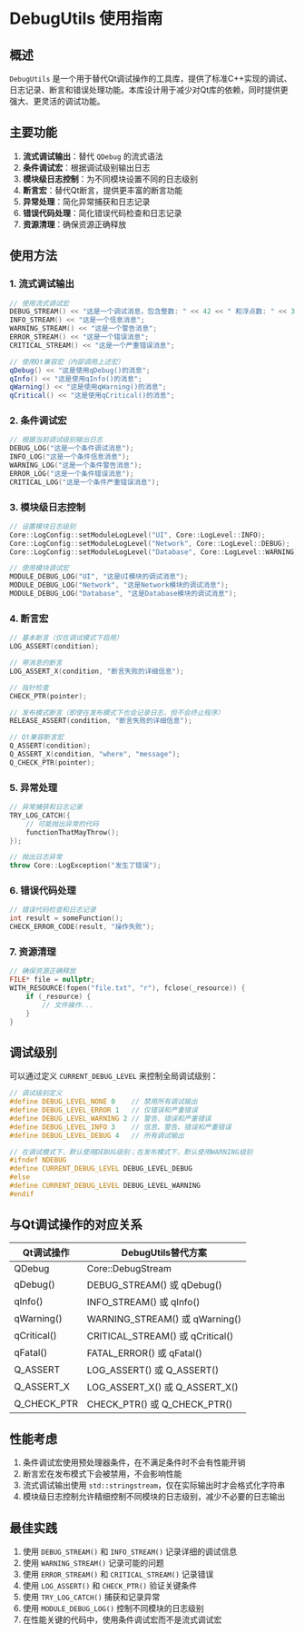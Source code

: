 # DebugUtils 使用指南

## 概述

`DebugUtils` 是一个用于替代Qt调试操作的工具库，提供了标准C++实现的调试、日志记录、断言和错误处理功能。本库设计用于减少对Qt库的依赖，同时提供更强大、更灵活的调试功能。

## 主要功能

1. **流式调试输出**：替代 `QDebug` 的流式语法
2. **条件调试宏**：根据调试级别输出日志
3. **模块级日志控制**：为不同模块设置不同的日志级别
4. **断言宏**：替代Qt断言，提供更丰富的断言功能
5. **异常处理**：简化异常捕获和日志记录
6. **错误代码处理**：简化错误代码检查和日志记录
7. **资源清理**：确保资源正确释放

## 使用方法

### 1. 流式调试输出

```cpp
// 使用流式调试宏
DEBUG_STREAM() << "这是一个调试消息，包含整数: " << 42 << " 和浮点数: " << 3.14;
INFO_STREAM() << "这是一个信息消息";
WARNING_STREAM() << "这是一个警告消息";
ERROR_STREAM() << "这是一个错误消息";
CRITICAL_STREAM() << "这是一个严重错误消息";

// 使用Qt兼容宏（内部调用上述宏）
qDebug() << "这是使用qDebug()的消息";
qInfo() << "这是使用qInfo()的消息";
qWarning() << "这是使用qWarning()的消息";
qCritical() << "这是使用qCritical()的消息";
```

### 2. 条件调试宏

```cpp
// 根据当前调试级别输出日志
DEBUG_LOG("这是一个条件调试消息");
INFO_LOG("这是一个条件信息消息");
WARNING_LOG("这是一个条件警告消息");
ERROR_LOG("这是一个条件错误消息");
CRITICAL_LOG("这是一个条件严重错误消息");
```

### 3. 模块级日志控制

```cpp
// 设置模块日志级别
Core::LogConfig::setModuleLogLevel("UI", Core::LogLevel::INFO);
Core::LogConfig::setModuleLogLevel("Network", Core::LogLevel::DEBUG);
Core::LogConfig::setModuleLogLevel("Database", Core::LogLevel::WARNING);

// 使用模块调试宏
MODULE_DEBUG_LOG("UI", "这是UI模块的调试消息");
MODULE_DEBUG_LOG("Network", "这是Network模块的调试消息");
MODULE_DEBUG_LOG("Database", "这是Database模块的调试消息");
```

### 4. 断言宏

```cpp
// 基本断言（仅在调试模式下启用）
LOG_ASSERT(condition);

// 带消息的断言
LOG_ASSERT_X(condition, "断言失败的详细信息");

// 指针检查
CHECK_PTR(pointer);

// 发布模式断言（即使在发布模式下也会记录日志，但不会终止程序）
RELEASE_ASSERT(condition, "断言失败的详细信息");

// Qt兼容断言宏
Q_ASSERT(condition);
Q_ASSERT_X(condition, "where", "message");
Q_CHECK_PTR(pointer);
```

### 5. 异常处理

```cpp
// 异常捕获和日志记录
TRY_LOG_CATCH({
    // 可能抛出异常的代码
    functionThatMayThrow();
});

// 抛出日志异常
throw Core::LogException("发生了错误");
```

### 6. 错误代码处理

```cpp
// 错误代码检查和日志记录
int result = someFunction();
CHECK_ERROR_CODE(result, "操作失败");
```

### 7. 资源清理

```cpp
// 确保资源正确释放
FILE* file = nullptr;
WITH_RESOURCE(fopen("file.txt", "r"), fclose(_resource)) {
    if (_resource) {
        // 文件操作...
    }
}
```

## 调试级别

可以通过定义 `CURRENT_DEBUG_LEVEL` 来控制全局调试级别：

```cpp
// 调试级别定义
#define DEBUG_LEVEL_NONE 0    // 禁用所有调试输出
#define DEBUG_LEVEL_ERROR 1   // 仅错误和严重错误
#define DEBUG_LEVEL_WARNING 2 // 警告、错误和严重错误
#define DEBUG_LEVEL_INFO 3    // 信息、警告、错误和严重错误
#define DEBUG_LEVEL_DEBUG 4   // 所有调试输出

// 在调试模式下，默认使用DEBUG级别；在发布模式下，默认使用WARNING级别
#ifndef NDEBUG
#define CURRENT_DEBUG_LEVEL DEBUG_LEVEL_DEBUG
#else
#define CURRENT_DEBUG_LEVEL DEBUG_LEVEL_WARNING
#endif
```

## 与Qt调试操作的对应关系

| Qt调试操作 | DebugUtils替代方案 |
|------------|-------------------|
| QDebug     | Core::DebugStream |
| qDebug()   | DEBUG_STREAM() 或 qDebug() |
| qInfo()    | INFO_STREAM() 或 qInfo() |
| qWarning() | WARNING_STREAM() 或 qWarning() |
| qCritical()| CRITICAL_STREAM() 或 qCritical() |
| qFatal()   | FATAL_ERROR() 或 qFatal() |
| Q_ASSERT   | LOG_ASSERT() 或 Q_ASSERT() |
| Q_ASSERT_X | LOG_ASSERT_X() 或 Q_ASSERT_X() |
| Q_CHECK_PTR| CHECK_PTR() 或 Q_CHECK_PTR() |

## 性能考虑

1. 条件调试宏使用预处理器条件，在不满足条件时不会有性能开销
2. 断言宏在发布模式下会被禁用，不会影响性能
3. 流式调试输出使用 `std::stringstream`，仅在实际输出时才会格式化字符串
4. 模块级日志控制允许精细控制不同模块的日志级别，减少不必要的日志输出

## 最佳实践

1. 使用 `DEBUG_STREAM()` 和 `INFO_STREAM()` 记录详细的调试信息
2. 使用 `WARNING_STREAM()` 记录可能的问题
3. 使用 `ERROR_STREAM()` 和 `CRITICAL_STREAM()` 记录错误
4. 使用 `LOG_ASSERT()` 和 `CHECK_PTR()` 验证关键条件
5. 使用 `TRY_LOG_CATCH()` 捕获和记录异常
6. 使用 `MODULE_DEBUG_LOG()` 控制不同模块的日志级别
7. 在性能关键的代码中，使用条件调试宏而不是流式调试宏 